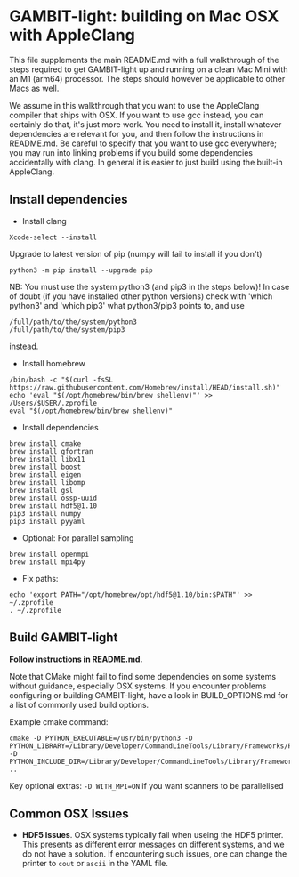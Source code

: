 GAMBIT-light: building on Mac OSX with AppleClang
===========================================

This file supplements the main README.md with a full walkthrough of the steps required to get GAMBIT-light up and running on a clean Mac Mini with an M1 (arm64) processor.  The steps should however be applicable to other Macs as well.

We assume in this walkthrough that you want to use the AppleClang compiler that ships with OSX.  If you want to use gcc instead, you can certainly do that, it's just more work.  You need to install it, install whatever dependencies are relevant for you, and then follow the instructions in README.md. Be careful to specify that you want to use gcc everywhere; you may run into linking problems if you build some dependencies accidentally with clang.  In general it is easier to just build using the built-in AppleClang.

Install dependencies
--
- Install clang
```
Xcode-select --install
```

Upgrade to latest version of pip (numpy will fail to install if you don't)
```
python3 -m pip install --upgrade pip
```

NB: You must use the system python3 (and pip3 in the steps below)! In case of doubt (if you have installed other python versions) check with 'which python3' and 'which pip3' what python3/pip3 points to, and use 
```
/full/path/to/the/system/python3
/full/path/to/the/system/pip3
```
instead.

- Install homebrew
```
/bin/bash -c "$(curl -fsSL https://raw.githubusercontent.com/Homebrew/install/HEAD/install.sh)"
echo 'eval "$(/opt/homebrew/bin/brew shellenv)"' >> /Users/$USER/.zprofile
eval "$(/opt/homebrew/bin/brew shellenv)"
```

- Install dependencies
```
brew install cmake
brew install gfortran
brew install libx11
brew install boost
brew install eigen
brew install libomp
brew install gsl
brew install ossp-uuid
brew install hdf5@1.10
pip3 install numpy
pip3 install pyyaml
```
- Optional: For parallel sampling
```
brew install openmpi
brew install mpi4py
```

- Fix paths:
```
echo 'export PATH="/opt/homebrew/opt/hdf5@1.10/bin:$PATH"' >> ~/.zprofile
. ~/.zprofile
```

Build GAMBIT-light
--
**Follow instructions in README.md.**

Note that CMake might fail to find some dependencies on some systems without guidance, especially OSX systems. If you encounter problems configuring or building GAMBIT-light, have a look in BUILD_OPTIONS.md for a list of commonly used build options. 

Example cmake command:
```
cmake -D PYTHON_EXECUTABLE=/usr/bin/python3 -D PYTHON_LIBRARY=/Library/Developer/CommandLineTools/Library/Frameworks/Python3.framework/Versions/Current/Python3 -D PYTHON_INCLUDE_DIR=/Library/Developer/CommandLineTools/Library/Frameworks/Python3.framework/Headers ..
```

Key optional extras:
  `-D WITH_MPI=ON` if you want scanners to be parallelised

Common OSX Issues
--

- **HDF5 Issues**. OSX systems typically fail when useing the HDF5 printer. This presents as different error messages on different systems, and we do not have a solution. If encountering such issues, one can change the printer to `cout` or `ascii` in the YAML file.







